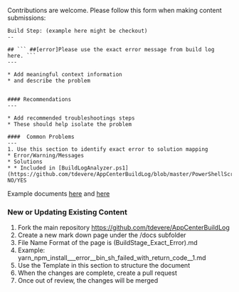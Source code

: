 Contributions are welcome. Please follow this form when making content submissions:

```
Build Step: (example here might be checkout)
--

## ``` ##[error]Please use the exact error message from build log here. ```
---

* Add meaningful context information 
* and describe the problem


#### Recommendations
---

* Add recommended troubleshootings steps
* These should help isolate the problem

####  Common Problems
---
1. Use this section to identify exact error to solution mapping
* Error/Warning/Messages
* Solutions
* * Included in [BuildLogAnalyzer.ps1](https://github.com/tdevere/AppCenterBuildLog/blob/master/PowerShellScripts/BuildLogAnalyzer.ps1): NO/YES

```

Example documents [here](/AppCenterBuildLog/yarn_npm_install___error__bin_sh_failed_with_return_code__1.html) and [here](/AppCenterBuildLog/Checkout___error_Git_lfs_fetch_failed_with_exit_code__2__Git_lfs_logs_returned_with_exit_code__0_.html)

### New or Updating Existing Content
1. Fork the main repository https://github.com/tdevere/AppCenterBuildLog
2. Create a new mark down page under the /docs subfolder
3. File Name Format of the page is (BuildStage_Exact_Error).md
3. Example: yarn_npm_install___error__bin_sh_failed_with_return_code__1.md
4. Use the Template in this section to structure the document
5. When the changes are complete, create a pull request
6. Once out of review, the changes will be merged